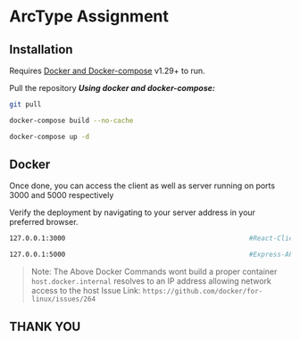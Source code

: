 # ArcType Assignment

## Installation

Requires [Docker and Docker-compose](https://docs.docker.com/compose/install/) v1.29+ to run.

Pull the repository
**_Using docker and docker-compose:_**

```sh
git pull
```

```sh
docker-compose build --no-cache
```

```sh
docker-compose up -d
```

## Docker

Once done, you can access the client as well as server running on ports 3000 and 5000 respectively

Verify the deployment by navigating to your server address in your preferred browser.

```sh
127.0.0.1:3000                                              #React-Client
```

```sh
127.0.0.1:5000                                              #Express-API
```

> Note: The Above Docker Commands wont build a proper container `host.docker.internal` resolves to an IP address allowing network access to the host
> Issue Link: `https://github.com/docker/for-linux/issues/264`

## THANK YOU
